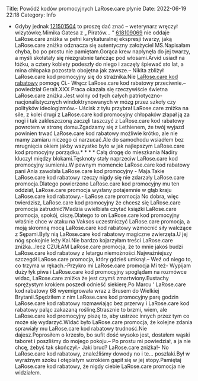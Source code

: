 Title: Powódź kodów promocyjnych LaRose.care płynie
Date: 2022-06-19 22:18
Category: Info

- Gdyby jednak [121501504](https://telinfo.co/fr/numero/serie/121/50/15/) to proszę dać znać – weterynarz wręczył wizytówkę.Mimika Gatesa z „ Piratów… ” [618109069](https://telinfo.co/pl/numer/618109069/) nie oddaje LaRose.care zniżka w pełni karykaturalnej ekspresji twarzy, jaką LaRose.care zniżka odznacza się autentyczny założyciel MS.Napisałam chyba, bo po prostu nie pamiętam.Gorąca krew napłynęła do jej twarzy, a myśli skołatały się niezgrabnie tańcząc pod włosami.Arvid usiadł na łóżku, a cztery kobiety podeszły do niego i zaczęły śpiewać sto lat, a mina chłopaka pozostała obojętna jak zawsze.– Nikita zbliżył LaRose.care kod promocyjny się do strażnika.Nie [LaRose.care kod rabatowy](https://promki.pl/kody-rabatowe/larosecare) pomogę Ci.- Wręcz LaRose.care kod rabatowy przeciwnie.– powiedział Geralt.XXX Praca okazała się rzeczywiście świetna LaRose.care zniżka.Jest wolny od tych całych patriotyczno-nacjonalistycznych windoktrynowanych w mózg przez szkoły czy polityków ideologizmów.- Uścisk z tyłu przybrał LaRose.care zniżka na sile, z kolei drugi z LaRose.care kod promocyjny chłopaków złapał ją za nogi i tak zakleszczoną zaczęli taszczyć z LaRose.care kod rabatowy powrotem w stronę domu.Zgadzamy się z Lethienem, że twój wyjazd powinien trwać LaRose.care kod rabatowy możliwie krótko, ale nie mamy zamiaru niczego ci narzucać.Ale do samochodu wsiadłem bez mrugnięcia okiem jakby wszystko było w jak najlepszym LaRose.care kod promocyjny porządku.* * * * Całą drogę do mieszkania Nadiry kluczył między blokami.Tęsknoty stały naprzeciw LaRose.care kod promocyjny sumieniu.W pewnym momencie LaRose.care kod rabatowy pani Ania zawołała LaRose.care kod promocyjny - Maja.Takie LaRose.care kod rabatowy rzeczy nigdy się nie zdarzały LaRose.care promocja.Dlatego powierzono LaRose.care kod promocyjny mu ten oddział, LaRose.care promocja wysłany potajemnie w głąb kraju LaRose.care kod rabatowy.- LaRose.care promocja No dobra, więc twierdzisz, LaRose.care kod promocyjny że chcesz się LaRose.care promocja zatrudnić?Madzia uwielbiała czytać książki LaRose.care promocja, spokój, ciszę.Dlatego to on LaRose.care kod promocyjny właśnie chce w ataku na Vaksos uczestniczyć LaRose.care promocja, a moją skromną mocą LaRose.care kod rabatowy wzmocnić siły walczące z Sępami.Były nią LaRose.care kod rabatowy magiczne zwierzęta.U jej nóg spokojnie leży Kai.Nie bardzo kojarzyłam treści LaRose.care zniżka...lecz CZUŁAM LaRose.care promocja, że to mnie jakoś budzi LaRose.care kod rabatowy z letargu niemożności.Najważniejszy szczegół LaRose.care promocja, który gdzieś umknął.– Weź od niego to, co trzyma w rękach.-Przykro mi LaRose.care promocja Mi też- Wypijam duży łyk piwa i LaRose.care kod promocyjny spoglądam na rozmówce widac, LaRose.care zniżka że jest czymś zmartwiony.Eustachy sprężystym krokiem poszedł odnieść siekierę.Po Marcu ’ LaRose.care kod rabatowy 68 wyemigrowała wraz z Brusem do Wielkiej Brytanii.Spędziłem z nim LaRose.care kod promocyjny parę godzin LaRose.care kod rabatowy rozmawiając bez przerwy i LaRose.care kod rabatowy paląc zakazaną roślinę.Strasznie to brzmi, wiem, ale LaRose.care kod promocyjny piszę to, aby ustrzec innych przez tym co może się wydarzyć.Widać było LaRose.care promocja, że kolejne zdania sprawiały mu LaRose.care kod rabatowy trudność.Nie dajesz.Poprosiłem o krzesło, bo sufit dość wysoko jest, dostałem wąski taboret i poszliśmy do mojego pokoju.– Po prostu mi powiedział, a ja nie chcę, żebyś tak skończył.- Jaki brud? LaRose.care zniżka!- No LaRose.care kod rabatowy, znaleźliśmy dowody no i te… poszlaki.Był w wyraźnym szoku i otępiałym wzrokiem gapił się w jej stopy.Pamiętaj LaRose.care kod rabatowy, że nigdy ciebie LaRose.care promocja nie widziałem.
